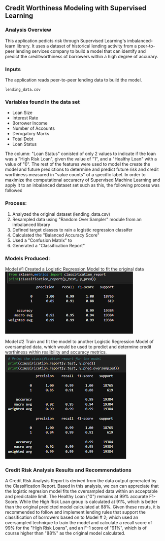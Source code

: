 ## Credit Worthiness Modeling with Supervised Learning

### Analysis Overview
This application pedicts risk through Supervised Learning's imbalanced-learn library.
It uses a dataset of historical lending activity from a peer-to-peer lending services company to build a model that can identify and predict the creditworthiness of borrowers within a high degree of accurary. 


### Inputs
The application reads peer-to-peer lending data to build the model.

    lending_data.csv

### Variables found in the data set
- Loan Size
- Interest Rate
- Borrower Income
- Number of Accounts
- Derogatory Marks
- Total Debt
- Loan Status

The column: "Loan Status" conisted of only 2 values to indicate if the loan was a "High Risk Loan", given the value of  "1", and a "Healthy Loan" with a value of "0". 
The rest of the features were used to model the create the model and future predictions to determine and predict future risk and credit worthiness measured in "value counts" of a specific label. In order to maximize the computational accuracry of Supervised Machine Learning and apply it to an inbalanced dataset set such as this, the following process was followed

### Process:
1. Analyzed the original dataset (lending_data.csv)
2. Resampled data using "Random Over Sampler" module from an imbalanced library
3. Defined target classes to rain a logistic regression classifer
4. Calculated the "Balanced Accuracy Score"
5. Used a "Confusion Matrix" to 
6. Generated a "Classification Report"

### Models Produced:

Model #1
Created a Logistic Regression Model to fit the original data
![classification_report](./images/classification_report.png)

Model #2
Train and fit the model to another Logistic Regression Model of oversampled data, which would be used to predict and determine credit worthiness within realibility and accuracy metrics.
![oversampled](./images/classification_report1.png)




### Credit Risk Analysis Results and Recommendations
A Credit Risk Analysis Report is derived from the data output generated by the Classification Report. 
Based in this analysis, we can can appreciate that the logistic regresion model fits the oversampled data within an acceptable and predictable limit. 
The Healthy Loan ("0") remains at 99% accurate F1-Score. While the High Risk Loan group is calculated at 91%, which is better than the original predicted model calculated at 88%. 
Given these resuts, it is recommended to follow and implement lending rules that support the classification of borrowers based on to Model # 2; which used an oversampled technique to train the model and calculate a recall score of 99% for the "High Risk Loans", and an F-1 score of "91%", which is of course higher than "88%" as the original model calculated. 

